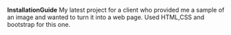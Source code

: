 **InstallationGuide**
My latest project for a client who provided me a sample of an image and wanted to turn it into a web page.
Used HTML,CSS and bootstrap for this one.
